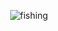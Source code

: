 <a name="readme-top"></a>
<div align="center">
  <img src="https://pt.runescape.wiki/images/thumb/Chuva_de_Peixe_jogador_pescando.gif/300px-Chuva_de_Peixe_jogador_pescando.gif?92cbd" alt="fishing">
</div>

